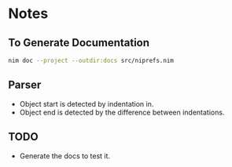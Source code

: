 # Notes

## To Generate Documentation
```sh
nim doc --project --outdir:docs src/niprefs.nim
```

## Parser
- Object start is detected by indentation in.
- Object end is detected by the difference between indentations.

## TODO
- Generate the docs to test it.
